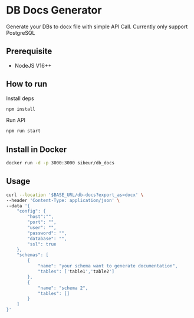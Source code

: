 # DB Docs Generator  
Generate your DBs to docx file with simple API Call. Currently only support PostgreSQL

## Prerequisite  
- NodeJS V16++

## How to run  
Install deps  
```bash
npm install
```
Run API
```bash
npm run start
```

## Install in Docker
```bash
docker run -d -p 3000:3000 sibeur/db_docs
```

## Usage  
```bash
curl --location '$BASE_URL/db-docs?export_as=docx' \
--header 'Content-Type: application/json' \
--data '{
    "config": {
        "host":"",
        "port": "",
        "user": "",
        "password": "",
        "database": "",
        "ssl": true
    },
    "schemas": [
        {
            "name": "your schema want to generate documentation",
            "tables": ['table1','table2']
        },
        {
            "name": "schema 2",
            "tables": []
        }
    ]
}'
```
